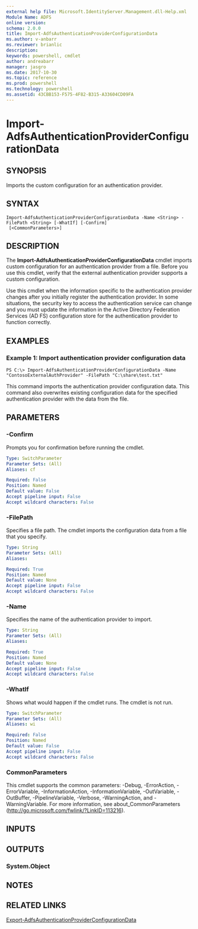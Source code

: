 ```yaml
---
external help file: Microsoft.IdentityServer.Management.dll-Help.xml
Module Name: ADFS
online version: 
schema: 2.0.0
title: Import-AdfsAuthenticationProviderConfigurationData
ms.author: v-anbarr
ms.reviewer: brianlic
description: 
keywords: powershell, cmdlet
author: andreabarr
manager: jasgro
ms.date: 2017-10-30
ms.topic: reference
ms.prod: powershell
ms.technology: powershell
ms.assetid: 43CBB153-F575-4F82-B315-A33604CD09FA
---
```


# Import-AdfsAuthenticationProviderConfigurationData

## SYNOPSIS
Imports the custom configuration for an authentication provider.

## SYNTAX

```
Import-AdfsAuthenticationProviderConfigurationData -Name <String> -FilePath <String> [-WhatIf] [-Confirm]
 [<CommonParameters>]
```

## DESCRIPTION
The **Import-AdfsAuthenticationProviderConfigurationData** cmdlet imports custom configuration for an authentication provider from a file.
Before you use this cmdlet, verify that the external authentication provider supports a custom configuration.

Use this cmdlet when the information specific to the authentication provider changes after you initially register the authentication provider.
In some situations, the security key to access the authentication service can change and you must update the information in the Active Directory Federation Services (AD FS) configuration store for the authentication provider to function correctly.

## EXAMPLES

### Example 1: Import authentication provider configuration data
```
PS C:\> Import-AdfsAuthenticationProviderConfigurationData -Name "ContosoExternalAuthProvider" -FilePath "C:\share\test.txt"
```

This command imports the authentication provider configuration data.
This command also overwrites existing configuration data for the specified authentication provider with the data from the file.

## PARAMETERS

### -Confirm
Prompts you for confirmation before running the cmdlet.

```yaml
Type: SwitchParameter
Parameter Sets: (All)
Aliases: cf

Required: False
Position: Named
Default value: False
Accept pipeline input: False
Accept wildcard characters: False
```

### -FilePath
Specifies a file path.
The cmdlet imports the configuration data from a file that you specify.

```yaml
Type: String
Parameter Sets: (All)
Aliases: 

Required: True
Position: Named
Default value: None
Accept pipeline input: False
Accept wildcard characters: False
```

### -Name
Specifies the name of the authentication provider to import.

```yaml
Type: String
Parameter Sets: (All)
Aliases: 

Required: True
Position: Named
Default value: None
Accept pipeline input: False
Accept wildcard characters: False
```

### -WhatIf
Shows what would happen if the cmdlet runs.
The cmdlet is not run.

```yaml
Type: SwitchParameter
Parameter Sets: (All)
Aliases: wi

Required: False
Position: Named
Default value: False
Accept pipeline input: False
Accept wildcard characters: False
```

### CommonParameters
This cmdlet supports the common parameters: -Debug, -ErrorAction, -ErrorVariable, -InformationAction, -InformationVariable, -OutVariable, -OutBuffer, -PipelineVariable, -Verbose, -WarningAction, and -WarningVariable. For more information, see about_CommonParameters (http://go.microsoft.com/fwlink/?LinkID=113216).

## INPUTS

## OUTPUTS

### System.Object

## NOTES

## RELATED LINKS

[Export-AdfsAuthenticationProviderConfigurationData](./Export-AdfsAuthenticationProviderConfigurationData.md)

